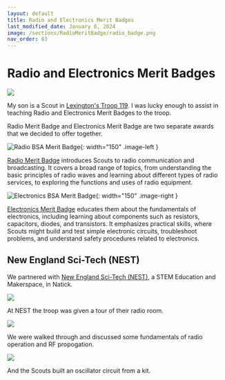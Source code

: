 ```yaml
---
layout: default
title: Radio and Electronics Merit Badges
last_modified_date: January 8, 2024
image: /sections/RadioMeritBadge/radio_badge.png
nav_order: 83
---
```


# Radio and Electronics Merit Badges

![](PXL_20231216_223258830.jpg)

My son is a Scout in [Lexington's Troop 119](http://www.troop119.com/). 
I was lucky enough to assist in teaching Radio and Electronics Merit Badges to the troop.

Radio Merit Badge and Electronics Merit Badge are two separate awards that we decided
to offer together.

![Radio BSA Merit Badge](radio_badge.png){: width="150" .image-left }

[Radio Merit Badge](https://www.scouting.org/merit-badges/radio/) introduces Scouts to radio communication and broadcasting. It covers a broad range of topics, from understanding the basic principles of radio waves and learning about different types of radio services, to exploring the functions and uses of radio equipment.

![Electronics BSA Merit Badge](electronics_badge.png){: width="150" .image-right }

[Electronics Merit Badge](https://www.scouting.org/merit-badges/electronics/) educates them about the fundamentals of electronics, including learning about components such as resistors, capacitors, diodes, and transistors. It emphasizes practical skills, where Scouts might build and test simple electronic circuits, troubleshoot problems, and understand safety procedures related to electronics.

## New England Sci-Tech (NEST)

We partnered with [New England Sci-Tech (NEST)](https://nesci.tech/), a STEM Education and Makerspace, in Natick.

![](PXL_20231216_201114122.jpg)

At NEST the troop was given a tour of their radio room.

![](PXL_20231216_213020024.jpg)

We were walked through and discussed some fundamentals of radio operation and RF propogation.

![](PXL_20231216_223154567.jpg)

And the Scouts built an oscillator circuit from a kit.

